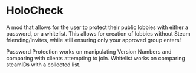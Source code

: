 # HoloCheck

A mod that allows for the user to protect their public lobbies with either a password, or a whitelist. This allows for creation of lobbies without Steam friending/invites, while still ensuring only your approved group enters!

Password Protection works on manipulating Version Numbers and comparing with clients attempting to join.
Whitelist works on comparing steamIDs with a collected list. 
